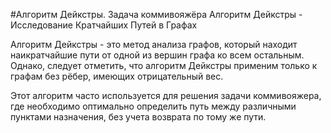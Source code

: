 #Алгоритм Дейкстры. Задача коммивояжёра 
Алгоритм Дейкстры - Исследование Кратчайших Путей в Графах

Алгоритм Дейкстры - это метод анализа графов, который находит наикратчайшие пути от одной из вершин графа ко всем остальным. Однако, следует отметить, что алгоритм Дейкстры применим только к графам без рёбер, имеющих отрицательный вес.

Этот алгоритм часто используется для решения задачи коммивояжера, где необходимо оптимально определить путь между различными пунктами назначения, без учета возврата по тому же пути.
